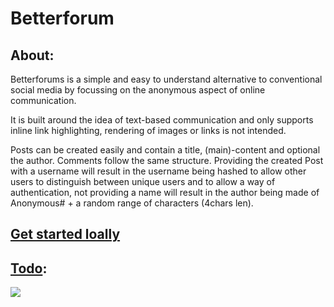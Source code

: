 # Betterforum

## About:
Betterforums is a simple and easy to understand alternative to conventional social media by focussing on the anonymous aspect of online communication.

It is built around the idea of text-based communication and only supports inline link highlighting, rendering of images or links is not intended.

Posts can be created easily and contain a title, (main)-content and optional the author. Comments follow the same structure. Providing the created Post with a username will result in the username being hashed to allow other users to distinguish between unique users and to allow a way of authentication, not providing a name will result in the author being made of Anonymous# + a random range of characters (4chars len).

## [Get started loally](https://github.com/xNaCly/betterforum/blob/master/SETUP.md)

## [Todo](https://github.com/xNaCly/betterforum/issues/1):
<img href="https://github.com/xNaCly/betterforum/issues/1" src="https://better-issues.herokuapp.com/render_issue?issue=https://github.com/xNaCly/betterforum/issues/1">
